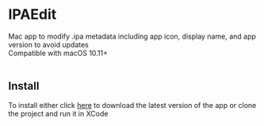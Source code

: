 # IPAEdit
Mac app to modify .ipa metadata including app icon, display name, and app version to avoid updates<br>
Compatible with macOS 10.11+
<br><br>

## Install
To install either click [here](https://github.com/ethandgoodhart/IPAEdit/releases/latest/download/IPAEdit.zip) to download the latest version of the app or clone the project and run it in XCode
<br><br>
